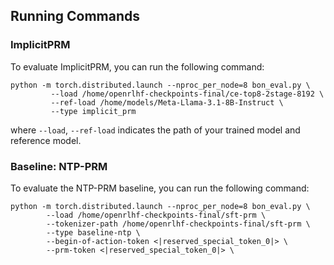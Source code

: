 ## Running Commands

### ImplicitPRM
To evaluate ImplicitPRM, you can run the following command:

```
python -m torch.distributed.launch --nproc_per_node=8 bon_eval.py \
         --load /home/openrlhf-checkpoints-final/ce-top8-2stage-8192 \
         --ref-load /home/models/Meta-Llama-3.1-8B-Instruct \
         --type implicit_prm
```

where `--load`, `--ref-load` indicates the path of your trained model and reference model. 

### Baseline: NTP-PRM

To evaluate the NTP-PRM baseline, you can run the following command:

```
python -m torch.distributed.launch --nproc_per_node=8 bon_eval.py \
        --load /home/openrlhf-checkpoints-final/sft-prm \
        --tokenizer-path /home/openrlhf-checkpoints-final/sft-prm \
        --type baseline-ntp \
        --begin-of-action-token <|reserved_special_token_0|> \
        --prm-token <|reserved_special_token_0|> \
```
